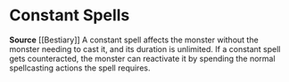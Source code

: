 ﻿---
actions: null
id: '9'
name: Constant Spells
rarity: Common
source: '[[DATABASE/source/Bestiary|Bestiary]]'
trait: null
type: Creature Ability

---
# Constant Spells

**Source** [[Bestiary]]
A constant spell affects the monster without the monster needing to cast it, and its duration is unlimited. If a constant spell gets counteracted, the monster can reactivate it by spending the normal spellcasting actions the spell requires.